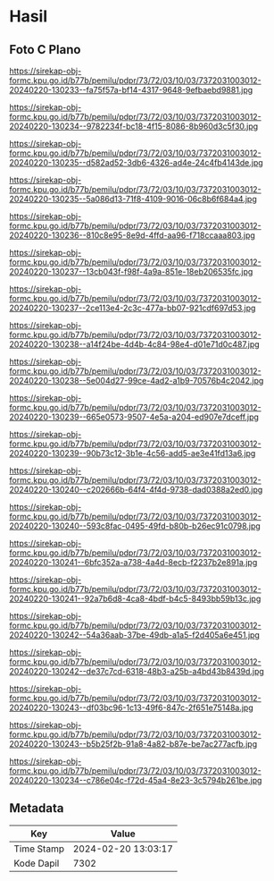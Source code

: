 # Hasil

## Foto C Plano

https://sirekap-obj-formc.kpu.go.id/b77b/pemilu/pdpr/73/72/03/10/03/7372031003012-20240220-130233--fa75f57a-bf14-4317-9648-9efbaebd9881.jpg

https://sirekap-obj-formc.kpu.go.id/b77b/pemilu/pdpr/73/72/03/10/03/7372031003012-20240220-130234--9782234f-bc18-4f15-8086-8b960d3c5f30.jpg

https://sirekap-obj-formc.kpu.go.id/b77b/pemilu/pdpr/73/72/03/10/03/7372031003012-20240220-130235--d582ad52-3db6-4326-ad4e-24c4fb4143de.jpg

https://sirekap-obj-formc.kpu.go.id/b77b/pemilu/pdpr/73/72/03/10/03/7372031003012-20240220-130235--5a086d13-71f8-4109-9016-06c8b6f684a4.jpg

https://sirekap-obj-formc.kpu.go.id/b77b/pemilu/pdpr/73/72/03/10/03/7372031003012-20240220-130236--810c8e95-8e9d-4ffd-aa96-f718ccaaa803.jpg

https://sirekap-obj-formc.kpu.go.id/b77b/pemilu/pdpr/73/72/03/10/03/7372031003012-20240220-130237--13cb043f-f98f-4a9a-851e-18eb206535fc.jpg

https://sirekap-obj-formc.kpu.go.id/b77b/pemilu/pdpr/73/72/03/10/03/7372031003012-20240220-130237--2ce113e4-2c3c-477a-bb07-921cdf697d53.jpg

https://sirekap-obj-formc.kpu.go.id/b77b/pemilu/pdpr/73/72/03/10/03/7372031003012-20240220-130238--a14f24be-4d4b-4c84-98e4-d01e71d0c487.jpg

https://sirekap-obj-formc.kpu.go.id/b77b/pemilu/pdpr/73/72/03/10/03/7372031003012-20240220-130238--5e004d27-99ce-4ad2-a1b9-70576b4c2042.jpg

https://sirekap-obj-formc.kpu.go.id/b77b/pemilu/pdpr/73/72/03/10/03/7372031003012-20240220-130239--665e0573-9507-4e5a-a204-ed907e7dceff.jpg

https://sirekap-obj-formc.kpu.go.id/b77b/pemilu/pdpr/73/72/03/10/03/7372031003012-20240220-130239--90b73c12-3b1e-4c56-add5-ae3e41fd13a6.jpg

https://sirekap-obj-formc.kpu.go.id/b77b/pemilu/pdpr/73/72/03/10/03/7372031003012-20240220-130240--c202666b-64f4-4f4d-9738-dad0388a2ed0.jpg

https://sirekap-obj-formc.kpu.go.id/b77b/pemilu/pdpr/73/72/03/10/03/7372031003012-20240220-130240--593c8fac-0495-49fd-b80b-b26ec91c0798.jpg

https://sirekap-obj-formc.kpu.go.id/b77b/pemilu/pdpr/73/72/03/10/03/7372031003012-20240220-130241--6bfc352a-a738-4a4d-8ecb-f2237b2e891a.jpg

https://sirekap-obj-formc.kpu.go.id/b77b/pemilu/pdpr/73/72/03/10/03/7372031003012-20240220-130241--92a7b6d8-4ca8-4bdf-b4c5-8493bb59b13c.jpg

https://sirekap-obj-formc.kpu.go.id/b77b/pemilu/pdpr/73/72/03/10/03/7372031003012-20240220-130242--54a36aab-37be-49db-a1a5-f2d405a6e451.jpg

https://sirekap-obj-formc.kpu.go.id/b77b/pemilu/pdpr/73/72/03/10/03/7372031003012-20240220-130242--de37c7cd-6318-48b3-a25b-a4bd43b8439d.jpg

https://sirekap-obj-formc.kpu.go.id/b77b/pemilu/pdpr/73/72/03/10/03/7372031003012-20240220-130243--df03bc96-1c13-49f6-847c-2f651e75148a.jpg

https://sirekap-obj-formc.kpu.go.id/b77b/pemilu/pdpr/73/72/03/10/03/7372031003012-20240220-130243--b5b25f2b-91a8-4a82-b87e-be7ac277acfb.jpg

https://sirekap-obj-formc.kpu.go.id/b77b/pemilu/pdpr/73/72/03/10/03/7372031003012-20240220-130234--c786e04c-f72d-45a4-8e23-3c5794b261be.jpg


## Metadata

| Key        | Value               |
| ---------- | ------------------- |
| Time Stamp | 2024-02-20 13:03:17 |
| Kode Dapil | 7302                |



